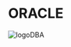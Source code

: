 # ORACLE
![logoDBA](https://github.com/CesarM4rtinez/CesarM4rtinez-Portafolio-ORACLE/assets/119742694/41a62d73-1b8a-406c-a1d0-649acc5df671)
